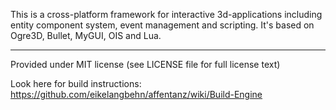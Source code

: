 This is a cross-platform framework for interactive 3d-applications including entity component system, event management and scripting.
It's based on Ogre3D, Bullet, MyGUI, OIS and Lua.

***

Provided under MIT license (see LICENSE file for full license text)

Look here for build instructions: https://github.com/eikelangbehn/affentanz/wiki/Build-Engine
